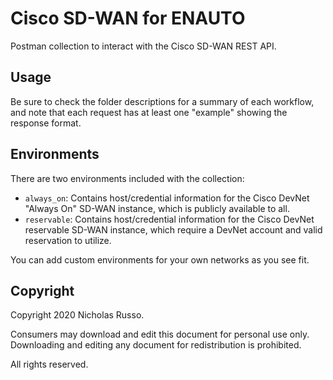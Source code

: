# Cisco SD-WAN for ENAUTO
Postman collection to interact with the Cisco SD-WAN REST API.

## Usage
Be sure to check the folder descriptions for a summary of each workflow,
and note that each request has at least one "example" showing the response
format.

## Environments
There are two environments included with the collection:
  * `always_on`: Contains host/credential information for the Cisco DevNet
    "Always On" SD-WAN instance, which is publicly available to all.
  * `reservable`: Contains host/credential information for the Cisco DevNet
    reservable SD-WAN instance, which require a DevNet account and
    valid reservation to utilize.

You can add custom environments for your own networks as you see fit.

## Copyright
Copyright 2020 Nicholas Russo.

Consumers may download and edit this document for personal use only.
Downloading and editing any document for redistribution is prohibited.

All rights reserved.
